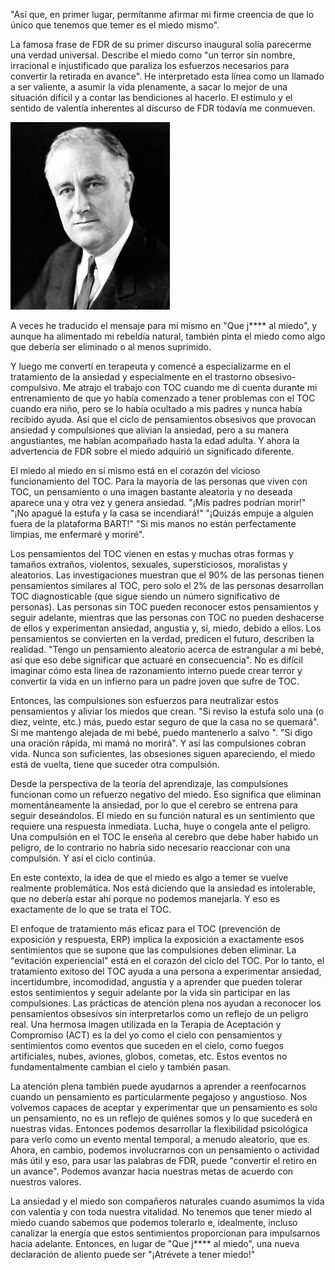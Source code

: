 "Así que, en primer lugar, permítanme afirmar mi firme creencia de que lo único que tenemos que temer es el miedo mismo".

La famosa frase de FDR de su primer discurso inaugural solía parecerme una verdad universal. Describe el miedo como "un terror sin nombre, irracional e injustificado que paraliza los esfuerzos necesarios para convertir la retirada en avance". He interpretado esta línea como un llamado a ser valiente, a asumir la vida plenamente, a sacar lo mejor de una situación difícil y a contar las bendiciones al hacerlo. El estímulo y el sentido de valentía inherentes al discurso de FDR todavía me conmueven.

![Scrupulosity OCD](/static/images/illustrations/fdr.jpg)

A veces he traducido el mensaje para mí mismo en "Que j\*\*\*\* al miedo", y aunque ha alimentado mi rebeldía natural, también pinta el miedo como algo que debería ser eliminado o al menos suprimido.

Y luego me convertí en terapeuta y comencé a especializarme en el tratamiento de la ansiedad y especialmente en el trastorno obsesivo-compulsivo. Me atrajo el trabajo con TOC cuando me di cuenta durante mi entrenamiento de que yo había comenzado a tener problemas con el TOC cuando era niño, pero se lo había ocultado a mis padres y nunca había recibido ayuda. Así que el ciclo de pensamientos obsesivos que provocan ansiedad y compulsiones que alivian la ansiedad, pero a su manera angustiantes, me habían acompañado hasta la edad adulta. Y ahora la advertencia de FDR sobre el miedo adquirió un significado diferente.

El miedo al miedo en sí mismo está en el corazón del vicioso funcionamiento del TOC. Para la mayoría de las personas que viven con TOC, un pensamiento o una imagen bastante aleatoria y no deseada aparece una y otra vez y genera ansiedad. "¡Mis padres podrían morir!" "¡No apagué la estufa y la casa se incendiará!" "¡Quizás empuje a alguien fuera de la plataforma BART!" "Si mis manos no están perfectamente limpias, me enfermaré y moriré".

Los pensamientos del TOC vienen en estas y muchas otras formas y tamaños extraños, violentos, sexuales, supersticiosos, moralistas y aleatorios. Las investigaciones muestran que el 90% de las personas tienen pensamientos similares al TOC, pero solo el 2% de las personas desarrollan TOC diagnosticable (que sigue siendo un número significativo de personas). Las personas sin TOC pueden reconocer estos pensamientos y seguir adelante, mientras que las personas con TOC no pueden deshacerse de ellos y experimentan ansiedad, angustia y, sí, miedo, debido a ellos. Los pensamientos se convierten en la verdad, predicen el futuro, describen la realidad. "Tengo un pensamiento aleatorio acerca de estrangular a mi bebé, así que eso debe significar que actuaré en consecuencia". No es difícil imaginar cómo esta línea de razonamiento interno puede crear terror y convertir la vida en un infierno para un padre joven que sufre de TOC.

Entonces, las compulsiones son esfuerzos para neutralizar estos pensamientos y aliviar los miedos que crean. "Si reviso la estufa solo una (o diez, veinte, etc.) más, puedo estar seguro de que la casa no se quemará". Si me mantengo alejada de mi bebé, puedo mantenerlo a salvo ". "Si digo una oración rápida, mi mamá no morirá". Y así las compulsiones cobran vida. Nunca son suficientes, las obsesiones siguen apareciendo, el miedo está de vuelta, tiene que suceder otra compulsión.

Desde la perspectiva de la teoría del aprendizaje, las compulsiones funcionan como un refuerzo negativo del miedo. Eso significa que eliminan momentáneamente la ansiedad, por lo que el cerebro se entrena para seguir deseándolos. El miedo en su función natural es un sentimiento que requiere una respuesta inmediata. Lucha, huye o congela ante el peligro. Una compulsión en el TOC le enseña al cerebro que debe haber habido un peligro, de lo contrario no habría sido necesario reaccionar con una compulsión. Y así el ciclo continúa.

En este contexto, la idea de que el miedo es algo a temer se vuelve realmente problemática. Nos está diciendo que la ansiedad es intolerable, que no debería estar ahí porque no podemos manejarla. Y eso es exactamente de lo que se trata el TOC.

El enfoque de tratamiento más eficaz para el TOC (prevención de exposición y respuesta, ERP) implica la exposición a exactamente esos sentimientos que se supone que las compulsiones deben eliminar. La "evitación experiencial" está en el corazón del ciclo del TOC. Por lo tanto, el tratamiento exitoso del TOC ayuda a una persona a experimentar ansiedad, incertidumbre, incomodidad, angustia y a aprender que pueden tolerar estos sentimientos y seguir adelante por la vida sin participar en las compulsiones. Las prácticas de atención plena nos ayudan a reconocer los pensamientos obsesivos sin interpretarlos como un reflejo de un peligro real. Una hermosa imagen utilizada en la Terapia de Aceptación y Compromiso (ACT) es la del yo como el cielo con pensamientos y sentimientos como eventos que suceden en el cielo, como fuegos artificiales, nubes, aviones, globos, cometas, etc. Estos eventos no fundamentalmente cambian el cielo y también pasan.

La atención plena también puede ayudarnos a aprender a reenfocarnos cuando un pensamiento es particularmente pegajoso y angustioso. Nos volvemos capaces de aceptar y experimentar que un pensamiento es solo un pensamiento, no es un reflejo de quiénes somos y lo que sucederá en nuestras vidas. Entonces podemos desarrollar la flexibilidad psicológica para verlo como un evento mental temporal, a menudo aleatorio, que es. Ahora, en cambio, podemos involucrarnos con un pensamiento o actividad más útil y eso, para usar las palabras de FDR, puede "convertir el retiro en un avance". Podemos avanzar hacia nuestras metas de acuerdo con nuestros valores.

La ansiedad y el miedo son compañeros naturales cuando asumimos la vida con valentía y con toda nuestra vitalidad. No tenemos que tener miedo al miedo cuando sabemos que podemos tolerarlo e, idealmente, incluso canalizar la energía que estos sentimientos proporcionan para impulsarnos hacia adelante. Entonces, en lugar de "Que j\*\*\*\* al miedo", una nueva declaración de aliento puede ser "¡Atrévete a tener miedo!"
